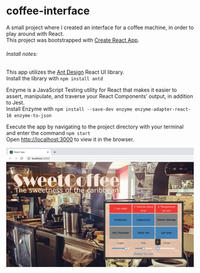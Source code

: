 # coffee-interface
A small project where I created an interface for a coffee machine, in order to play around with React.<br>
This project was bootstrapped with [Create React App](https://github.com/facebook/create-react-app).

###### Install notes:
This app utilizes the [Ant Design](https://www.npmjs.com/package/antd) React UI library.<br>
Install the library with `npm install antd`

Enzyme is a JavaScript Testing utility for React that makes it easier to assert, manipulate, and traverse your React Components’ output, in addition to Jest. <br>
Install Enzyme with `npm install --save-dev enzyme enzyme-adapter-react-16 enzyme-to-json`

Execute the app by navigating to the project directory with your terminal and enter the command `npm start`<br>
Open [http://localhost:3000](http://localhost:3000) to view it in the browser.

<img src="screenshot.png"/>
